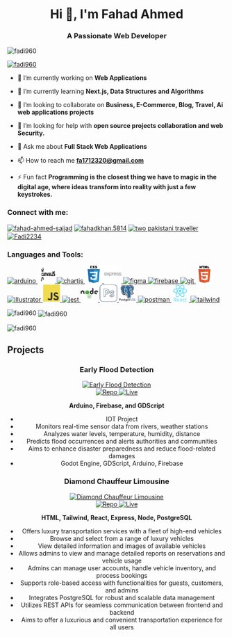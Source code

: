 <h1 align="center">Hi 👋, I'm Fahad Ahmed</h1>
<h3 align="center">A Passionate Web Developer</h3>

<p align="left"> <img src="https://komarev.com/ghpvc/?username=fadi960&label=Profile%20views&color=0e75b6&style=flat" alt="fadi960" /> </p>

<p align="left"> <a href="https://github.com/ryo-ma/github-profile-trophy"><img src="https://github-profile-trophy.vercel.app/?username=fadi960" alt="fadi960" /></a> </p>

- 🔭 I’m currently working on **Web Applications**

- 🌱 I’m currently learning **Next.js, Data Structures and Algorithms**

- 👯 I’m looking to collaborate on **Business, E-Commerce, Blog, Travel, Ai web applications projects**

- 🤝 I’m looking for help with **open source projects collaboration and web Security.**

- 💬 Ask me about **Full Stack Web Applications**

- 📫 How to reach me **fa1712320@gmail.com**

- ⚡ Fun fact **Programming is the closest thing we have to magic in the digital age, where ideas transform into reality with just a few keystrokes.**

<h3 align="left">Connect with me:</h3>
<p align="left">
<a href="https://linkedin.com/in/fahad-ahmed-sajjad" target="blank"><img align="center" src="https://raw.githubusercontent.com/rahuldkjain/github-profile-readme-generator/master/src/images/icons/Social/linked-in-alt.svg" alt="fahad-ahmed-sajjad" height="30" width="40" /></a>
<a href="https://instagram.com/fahad.khan5814" target="blank"><img align="center" src="https://raw.githubusercontent.com/rahuldkjain/github-profile-readme-generator/master/src/images/icons/Social/instagram.svg" alt="fahadkhan.5814" height="30" width="40" /></a>
<a href="https://www.youtube.com/@twopakistanitravellers2268" target="blank"><img align="center" src="https://raw.githubusercontent.com/rahuldkjain/github-profile-readme-generator/master/src/images/icons/Social/youtube.svg" alt="two pakistani traveller" height="30" width="40" /></a>
<a href="https://discord.gg/users/689215029278408775" target="blank"><img align="center" src="https://raw.githubusercontent.com/rahuldkjain/github-profile-readme-generator/master/src/images/icons/Social/discord.svg" alt="Fadi2234" height="30" width="40" /></a>
</p>

<h3 align="left">Languages and Tools:</h3>
<p align="left"> <a href="https://www.arduino.cc/" target="_blank" rel="noreferrer"> <img src="https://cdn.worldvectorlogo.com/logos/arduino-1.svg" alt="arduino" width="40" height="40"/> </a> <a href="https://canvasjs.com" target="_blank" rel="noreferrer"> <img src="https://raw.githubusercontent.com/Hardik0307/Hardik0307/master/assets/canvasjs-charts.svg" alt="canvasjs" width="40" height="40"/> </a> <a href="https://www.chartjs.org" target="_blank" rel="noreferrer"> <img src="https://www.chartjs.org/media/logo-title.svg" alt="chartjs" width="40" height="40"/> </a> <a href="https://www.w3schools.com/css/" target="_blank" rel="noreferrer"> <img src="https://raw.githubusercontent.com/devicons/devicon/master/icons/css3/css3-original-wordmark.svg" alt="css3" width="40" height="40"/> </a> <a href="https://expressjs.com" target="_blank" rel="noreferrer"> <img src="https://raw.githubusercontent.com/devicons/devicon/master/icons/express/express-original-wordmark.svg" alt="express" width="40" height="40"/> </a> <a href="https://www.figma.com/" target="_blank" rel="noreferrer"> <img src="https://www.vectorlogo.zone/logos/figma/figma-icon.svg" alt="figma" width="40" height="40"/> </a> <a href="https://firebase.google.com/" target="_blank" rel="noreferrer"> <img src="https://www.vectorlogo.zone/logos/firebase/firebase-icon.svg" alt="firebase" width="40" height="40"/> </a> <a href="https://git-scm.com/" target="_blank" rel="noreferrer"> <img src="https://www.vectorlogo.zone/logos/git-scm/git-scm-icon.svg" alt="git" width="40" height="40"/> </a> <a href="https://www.w3.org/html/" target="_blank" rel="noreferrer"> <img src="https://raw.githubusercontent.com/devicons/devicon/master/icons/html5/html5-original-wordmark.svg" alt="html5" width="40" height="40"/> </a> <a href="https://www.adobe.com/in/products/illustrator.html" target="_blank" rel="noreferrer"> <img src="https://www.vectorlogo.zone/logos/adobe_illustrator/adobe_illustrator-icon.svg" alt="illustrator" width="40" height="40"/> </a> <a href="https://developer.mozilla.org/en-US/docs/Web/JavaScript" target="_blank" rel="noreferrer"> <img src="https://raw.githubusercontent.com/devicons/devicon/master/icons/javascript/javascript-original.svg" alt="javascript" width="40" height="40"/> </a> <a href="https://jestjs.io" target="_blank" rel="noreferrer"> <img src="https://www.vectorlogo.zone/logos/jestjsio/jestjsio-icon.svg" alt="jest" width="40" height="40"/> </a> <a href="https://nodejs.org" target="_blank" rel="noreferrer"> <img src="https://raw.githubusercontent.com/devicons/devicon/master/icons/nodejs/nodejs-original-wordmark.svg" alt="nodejs" width="40" height="40"/> </a> <a href="https://www.photoshop.com/en" target="_blank" rel="noreferrer"> <img src="https://raw.githubusercontent.com/devicons/devicon/master/icons/photoshop/photoshop-line.svg" alt="photoshop" width="40" height="40"/> </a> <a href="https://www.postgresql.org" target="_blank" rel="noreferrer"> <img src="https://raw.githubusercontent.com/devicons/devicon/master/icons/postgresql/postgresql-original-wordmark.svg" alt="postgresql" width="40" height="40"/> </a> <a href="https://postman.com" target="_blank" rel="noreferrer"> <img src="https://www.vectorlogo.zone/logos/getpostman/getpostman-icon.svg" alt="postman" width="40" height="40"/> </a> <a href="https://reactjs.org/" target="_blank" rel="noreferrer"> <img src="https://raw.githubusercontent.com/devicons/devicon/master/icons/react/react-original-wordmark.svg" alt="react" width="40" height="40"/> </a> <a href="https://tailwindcss.com/" target="_blank" rel="noreferrer"> <img src="https://www.vectorlogo.zone/logos/tailwindcss/tailwindcss-icon.svg" alt="tailwind" width="40" height="40"/> </a> </p>

<p><img align="left" src="https://github-readme-stats.vercel.app/api/top-langs?username=fadi960&show_icons=true&locale=en&layout=compact" alt="fadi960" /></p>

<p>&nbsp;<img align="center" src="https://github-readme-stats.vercel.app/api?username=fadi960&show_icons=true&locale=en" alt="fadi960" /></p>

<p><img align="center" src="https://github-readme-streak-stats.herokuapp.com/?user=fadi960&" alt="fadi960" /></p>

<!-- PROJECTS -->

## Projects
<div align="center">
    
### Early Flood Detection
<div align="center">
    <a href='https://www.earlyflood.com/' target="_blank">
        <img src="https://github.com/user-attachments/assets/ec0305c2-52f2-42c4-80a4-c9bdfac1bf66" alt="Early Flood Detection" height="500" />
    </a>
    <br>
    <a href="https://github.com/fadi960/agency_pics" target="_blank">
        <img src="https://img.shields.io/badge/Repo-lightgrey?style=for-the-badge&logo=github" alt="Repo" />
    </a>  
    <a href="https://www.earlyflood.com/" target="_blank">
        <img src="https://img.shields.io/badge/Live-lightgrey?style=for-the-badge&color=0892d0" alt="Live" />
    </a>
    <p><strong>Arduino, Firebase, and GDScript</strong></p>
    <ul>
        <li>IOT Project</li>
        <li>Monitors real-time sensor data from rivers, weather stations</li>
        <li>Analyzes water levels, temperature, humidity, distance</li>
        <li>Predicts flood occurrences and alerts authorities and communities</li>
        <li>Aims to enhance disaster preparedness and reduce flood-related damages</li>
        <li>Godot Engine, GDScript, Arduino, Firebase</li>
    </ul>
</div>

### Diamond Chauffeur Limousine
<div align="center">
    <a href='https://diamondchauffeurlimousine.com' target="_blank">
        <img src="https://github.com/user-attachments/assets/7f6d88cf-e929-4a16-9bba-9d69e43586be" alt="Diamond Chauffeur Limousine" height="500" />
    </a>
    <br>
    <a href="https://codingphase.com" target="_blank">
        <img src="https://img.shields.io/badge/Repo-lightgrey?style=for-the-badge&logo=github" alt="Repo" />
    </a>  
    <a href="https://diamondchauffeurlimousine.com" target="_blank">
        <img src="https://img.shields.io/badge/Live-lightgrey?style=for-the-badge&color=0892d0" alt="Live" />
    </a>
    <p><strong>HTML, Tailwind, React, Express, Node, PostgreSQL</strong></p>
    <ul>
        <li>Offers luxury transportation services with a fleet of high-end vehicles</li>
        <li>Browse and select from a range of luxury vehicles</li>
        <li>View detailed information and images of available vehicles</li>
        <li>Allows admins to view and manage detailed reports on reservations and vehicle usage</li>
        <li>Admins can manage user accounts, handle vehicle inventory, and process bookings</li>
        <li>Supports role-based access with functionalities for guests, customers, and admins</li>
        <li>Integrates PostgreSQL for robust and scalable data management</li>
        <li>Utilizes REST APIs for seamless communication between frontend and backend</li>
        <li>Aims to offer a luxurious and convenient transportation experience for all users</li>
    </ul>
</div>
